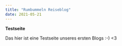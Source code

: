 ```yaml
---
title: "Rumbummeln Reiseblog"
date: 2021-05-21
---
```


**Testseite**

Das hier ist eine Testseite unseres ersten Blogs :-) <3
